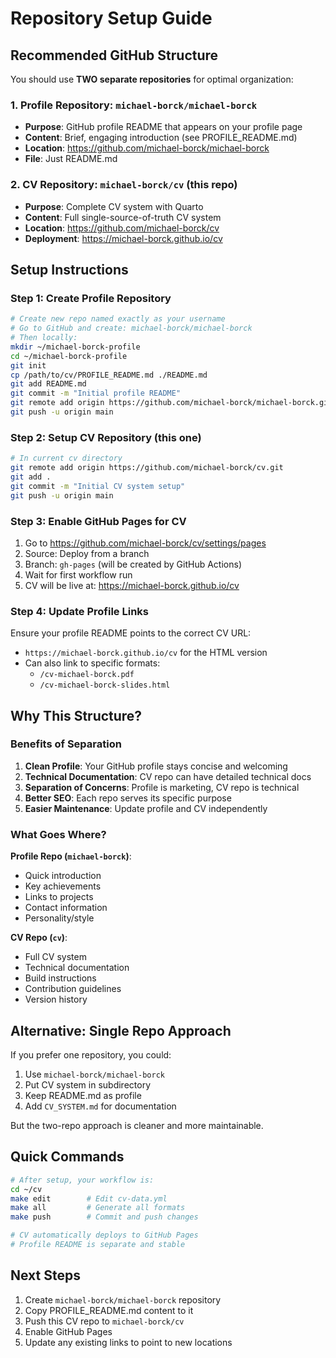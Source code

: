 # Repository Setup Guide

## Recommended GitHub Structure

You should use **TWO separate repositories** for optimal organization:

### 1. Profile Repository: `michael-borck/michael-borck`
- **Purpose**: GitHub profile README that appears on your profile page
- **Content**: Brief, engaging introduction (see PROFILE_README.md)
- **Location**: https://github.com/michael-borck/michael-borck
- **File**: Just README.md

### 2. CV Repository: `michael-borck/cv` (this repo)
- **Purpose**: Complete CV system with Quarto
- **Content**: Full single-source-of-truth CV system
- **Location**: https://github.com/michael-borck/cv
- **Deployment**: https://michael-borck.github.io/cv

## Setup Instructions

### Step 1: Create Profile Repository
```bash
# Create new repo named exactly as your username
# Go to GitHub and create: michael-borck/michael-borck
# Then locally:
mkdir ~/michael-borck-profile
cd ~/michael-borck-profile
git init
cp /path/to/cv/PROFILE_README.md ./README.md
git add README.md
git commit -m "Initial profile README"
git remote add origin https://github.com/michael-borck/michael-borck.git
git push -u origin main
```

### Step 2: Setup CV Repository (this one)
```bash
# In current cv directory
git remote add origin https://github.com/michael-borck/cv.git
git add .
git commit -m "Initial CV system setup"
git push -u origin main
```

### Step 3: Enable GitHub Pages for CV
1. Go to https://github.com/michael-borck/cv/settings/pages
2. Source: Deploy from a branch
3. Branch: `gh-pages` (will be created by GitHub Actions)
4. Wait for first workflow run
5. CV will be live at: https://michael-borck.github.io/cv

### Step 4: Update Profile Links
Ensure your profile README points to the correct CV URL:
- `https://michael-borck.github.io/cv` for the HTML version
- Can also link to specific formats:
  - `/cv-michael-borck.pdf`
  - `/cv-michael-borck-slides.html`

## Why This Structure?

### Benefits of Separation

1. **Clean Profile**: Your GitHub profile stays concise and welcoming
2. **Technical Documentation**: CV repo can have detailed technical docs
3. **Separation of Concerns**: Profile is marketing, CV repo is technical
4. **Better SEO**: Each repo serves its specific purpose
5. **Easier Maintenance**: Update profile and CV independently

### What Goes Where?

**Profile Repo (`michael-borck`)**:
- Quick introduction
- Key achievements
- Links to projects
- Contact information
- Personality/style

**CV Repo (`cv`)**:
- Full CV system
- Technical documentation
- Build instructions
- Contribution guidelines
- Version history

## Alternative: Single Repo Approach

If you prefer one repository, you could:
1. Use `michael-borck/michael-borck`
2. Put CV system in subdirectory
3. Keep README.md as profile
4. Add `CV_SYSTEM.md` for documentation

But the two-repo approach is cleaner and more maintainable.

## Quick Commands

```bash
# After setup, your workflow is:
cd ~/cv
make edit        # Edit cv-data.yml
make all         # Generate all formats
make push        # Commit and push changes

# CV automatically deploys to GitHub Pages
# Profile README is separate and stable
```

## Next Steps

1. Create `michael-borck/michael-borck` repository
2. Copy PROFILE_README.md content to it
3. Push this CV repo to `michael-borck/cv`
4. Enable GitHub Pages
5. Update any existing links to point to new locations